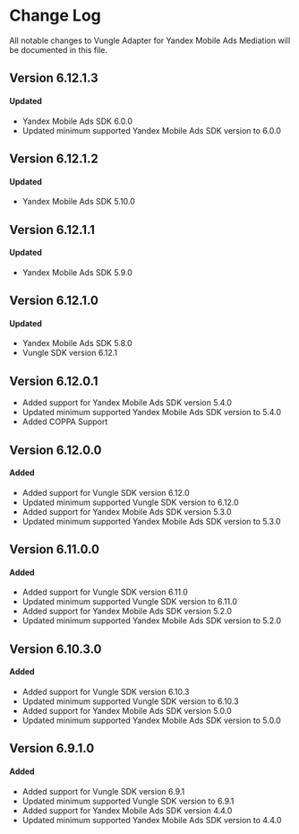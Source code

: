 # Change Log
All notable changes to Vungle Adapter for Yandex Mobile Ads Mediation will be documented in this file.

## Version 6.12.1.3

#### Updated
* Yandex Mobile Ads SDK 6.0.0
* Updated minimum supported Yandex Mobile Ads SDK version to 6.0.0

## Version 6.12.1.2

#### Updated
* Yandex Mobile Ads SDK 5.10.0

## Version 6.12.1.1

#### Updated
* Yandex Mobile Ads SDK 5.9.0

## Version 6.12.1.0

#### Updated
* Yandex Mobile Ads SDK 5.8.0
* Vungle SDK version 6.12.1

## Version 6.12.0.1
* Added support for Yandex Mobile Ads SDK version 5.4.0
* Updated minimum supported Yandex Mobile Ads SDK version to 5.4.0
* Added COPPA Support

## Version 6.12.0.0

#### Added
* Added support for Vungle SDK version 6.12.0
* Updated minimum supported Vungle SDK version to 6.12.0
* Added support for Yandex Mobile Ads SDK version 5.3.0
* Updated minimum supported Yandex Mobile Ads SDK version to 5.3.0

## Version 6.11.0.0

#### Added
* Added support for Vungle SDK version 6.11.0
* Updated minimum supported Vungle SDK version to 6.11.0
* Added support for Yandex Mobile Ads SDK version 5.2.0
* Updated minimum supported Yandex Mobile Ads SDK version to 5.2.0

## Version 6.10.3.0

#### Added
* Added support for Vungle SDK version 6.10.3
* Updated minimum supported Vungle SDK version to 6.10.3
* Added support for Yandex Mobile Ads SDK version 5.0.0
* Updated minimum supported Yandex Mobile Ads SDK version to 5.0.0

## Version 6.9.1.0

#### Added
* Added support for Vungle SDK version 6.9.1
* Updated minimum supported Vungle SDK version to 6.9.1
* Added support for Yandex Mobile Ads SDK version 4.4.0
* Updated minimum supported Yandex Mobile Ads SDK version to 4.4.0

